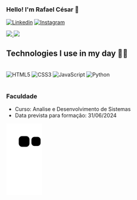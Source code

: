 ### Hello! I'm Rafael César 👋

[![Linkedin](https://img.shields.io/badge/LinkedIn-0077B5?style=for-the-badge&logo=linkedin&logoColor=white)](https://www.linkedin.com/in/rafael-c%C3%A9sar-rocha-0568b31a4/)
[![Instagram](https://img.shields.io/badge/Instagram-E4405F?style=for-the-badge&logo=instagram&logoColor=white)](https://www.instagram.com/_rcrock/)

<div>
    <a href="https://github.com/rafaelcesar0">
        <img height= "160em" src="https://github-readme-stats.vercel.app/api?username=rafaelcesar0&show_icons=true&theme=radical">
        <img height= "160em" src="https://github-readme-stats.vercel.app/api/top-langs/?username=rafaelcesar0&layout=compact&theme=radical">
    </a>
</div>



## Technologies I use in my day 👨‍💻

<div style="display: inline_block"><br>
    <img align="center" alt="HTML5" src="https://img.shields.io/badge/HTML5-E34F26?style=for-the-badge&logo=html5&logoColor=white"/>
    <img align="center" alt="CSS3" src="https://img.shields.io/badge/CSS3-1572B6?style=for-the-badge&logo=css3&logoColor=white"/>
    <img align="center" alt="JavaScript" src="https://img.shields.io/badge/JavaScript-323330?style=for-the-badge&logo=javascript&logoColor=F7DF1E"/>
<!--     <img align="center" alt="TypeScript" src="https://img.shields.io/badge/TypeScript-007ACC?style=for-the-badge&logo=typescript&logoColor=white"/>
    <img align="center" alt="Node.js" src="https://img.shields.io/badge/Node.js-43853D?style=for-the-badge&logo=node.js&logoColor=white"/>
    <img align="center" alt="React" src="https://img.shields.io/badge/React-20232A?style=for-the-badge&logo=react&logoColor=61DAFB"> -->
    <img align="center" alt="Python" src="https://img.shields.io/badge/Python-14354C?style=for-the-badge&logo=python&logoColor=white"/>
</div><br>

### Faculdade
- Curso: Analise e Desenvolvimento de Sistemas
- Data prevista para formação: 31/06/2024

![snake gif](https://github.com/Formandodev/Formandodev/blob/output/github-contribution-grid-snake.svg)
